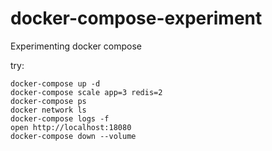 # docker-compose-experiment
Experimenting docker compose

try:
```
docker-compose up -d
docker-compose scale app=3 redis=2
docker-compose ps
docker network ls
docker-compose logs -f
open http://localhost:18080
docker-compose down --volume
```

